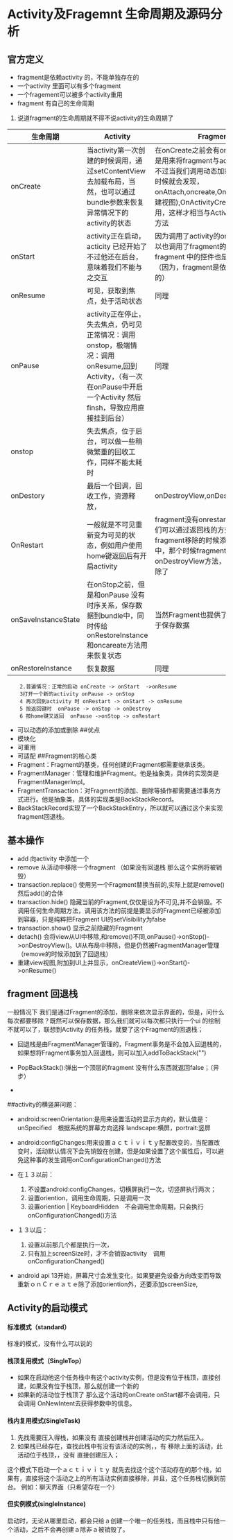 # Activity及Fragemnt 生命周期及源码分析

## 官方定义
- fragment是依赖activity 的，不能单独存在的
- 一个activity 里面可以有多个fragment
- 一个fragement可以被多个activity重用
- fragment 有自己的生命周期
1. 说道fragment的生命周期就不得不说activity的生命周期了


生命周期|Activity  |  Fragment                   
 -------------------|----------------|--------------|
onCreate | 当activity第一次创建的时候调用，通过setContentView去加载布局，当然，也可以通过bundle参数来恢复异常情况下的activity的状态|在onCreate之前会有onAttach方法，是用来将fragment与activity绑定的，不过当我们调用动态加载fragment的时候就会发现，onAttach,oncreate,OnCreateView(创建视图),OnActivityCreate依次被调用，这样才相当与Activity的onCreate方法|
onStart|activity正在启动，acticity 已经开始了不过他还在后台，意味着我们不能与之交互|因为调用了activity的onstart方法，所以也调用了fragment的方法，fragment 中的控件也是无法与用户（因为，fragment是依附与activity的）
|onResume|可见，获取到焦点，处于活动状态|同理|
|onPause|activity正在停止，失去焦点，仍可见正常情况：调用onstop，极端情况：调用onResume,回到Activity，（有一次在onPause中开启一个Activity 然后finsh，导致应用直接挂到后台）|同理|
|onstop|失去焦点，位于后台，可以做一些稍微繁重的回收工作，同样不能太耗时||
|onDestory|最后一个回调，回收工作，资源释放，|onDestroyView,onDestroy,ODetach,|
|OnRestart|一般就是不可见重新变为可见的状态，例如用户使用home键返回后有开启activity|fragment没有onrestart方法，但是我们可以通过返回栈的方式，将fragment移除的时候添加到返回栈中，那个时候fragment就会调用onDestroyView方法，只是讲界面移除了|
|onSaveInstanceState|在onStop之前，但是和onPause 没有时序关系，保存数据到bundle中，同时传给onRestoreInstance和oncareate方法用来恢复状态|当然Fragment也提供了同样的方法便于保存数据|
|onRestoreInstance|恢复数据|同理|
		2.普遍情况：正常的启动 onCreate -> onStart  ->onResume
		3打开一个新的activity onPause -> onStop
		4 再次回到activity 时 onRestart -> onStart -> onResume 
		5 按返回键时  onPause -> onStop -> onDestroy
		6 按home键又返回  onPause ->onStop -> onRestart
- 可以动态的添加或删除
##优点
- 模块化
- 可重用
- 可适配
##Fragment的核心类
- Fragment：Fragment的基类，任何创建的Fragment都需要继承该类。
- FragmentManager：管理和维护Fragment。他是抽象类，具体的实现类是FragmentManagerImpl。
- FragmentTransaction：对Fragment的添加、删除等操作都需要通过事务方式进行。他是抽象类，具体的实现类是BackStackRecord。
- BackStackRecord实现了一个BackStackEntry，所以就可以通过这个来实现fragment回退栈。
## 基本操作
- add 向activity 中添加一个
- remove 从活动中移除一个fragment （如果没有回退栈 那么这个实例将被销毁）
- transaction.replace() 使用另一个Fragment替换当前的,实际上就是remove()
然后add()的合体
- transaction.hide() 隐藏当前的Fragment,仅仅是设为不可见,并不会销毁。不调用任何生命周期方法，调用该方法的前提是要显示的Fragment已经被添加到容器，只是纯粹把Fragment UI的setVisibility为false
- transaction.show() 显示之前隐藏的Fragment
- detach() 会将view从UI中移除,和remove()不同,onPause()->onStop()->onDestroyView()。UI从布局中移除，但是仍然被FragmentManager管理（remove的时候添加到了回退栈）
- 重建view视图,附加到UI上并显示，onCreateView()->onStart()->onResume()

## fragment 回退栈

一般情况下 我们是通过Fragment的添加，删除来依次显示界面的，但是，问什么每次都要移除？既然可以保存数据，那么我们就可以每次都只执行一个ui 的绘制不就可以了，联想到Activity 的任务栈，就要了这个Fragment的回退栈；

- 回退栈是由FragmentManager管理的，Fragment事务是不会加入回退栈的，如果想将Fragment事务加入回退栈，则可以加入addToBackStack("")
- PopBackStack():弹出一个顶层的fragment 没有什么东西就返回false；（异步）

- 
##activity的横竖屏问题：
- android:screenOrientation:是用来设置活动的显示方向的，默认值是：unSpecified　根据系统的屏幕方向选择
landscape:横屏，portrait:竖屏
- android:configChanges:用来设置ａｃｔｉｖｉｔｙ配置改变的，当配置改变时，活动默认情况下会先销毁在创建，但是如果设置了这个属性后，可以避免这种事的发生调用onConfigurationChanged()方法
- 在１３以前：
	1. 不设置android:configChanges，切横屏执行一次，切竖屏执行两次；
	2. 设置oriention，调用生命周期，只是调用一次
	3. 设置oriention | KeyboardHidden　不会调用生命周期，只会执行onConfigurationChanged()方法
- １３以后：
	1. 设置以前那几个都是执行一次，
	2. 只有加上screenSize时，才不会销毁activity　调用onConfigurationChanged()

- android api 13开始，屏幕尺寸会发生变化，如果要避免设备方向改变而导致重新ｏｎＣｒｅａｔｅ除了添加oriention外，还要添加screenSize,


## Activity的启动模式
#### 标准模式（standard）
标准的模式，没有什么可以说的
#### 栈顶复用模式（SingleTop）
- 如果在启动他这个任务栈中有这个activity实例，但是没有位于栈顶，直接创建，如果没有位于栈顶，那么就创建一个新的
- 如果新的活动位于栈顶了 那么这个活动的onCreate onStart都不会调用，只会调用 OnNewIntent去获得参数中的信息。

#### 栈内复用模式(SingleTask)
1. 先找需要压入得栈，如果没有 直接创建栈并创建活动的实力然后压入。
2. 如果栈已经存在，查找此栈中有没有该活动的实例，，有 移除上面的活动，此活动位于栈顶，，没有   直接创建压入；

这个模式下启动一个ａｃｔｉｖｉｔｙ 就先去找这个这个活动存在的那个栈，如果有，直接将这个活动之上的所有活动实例直接移除，并且，这个任务栈切换到前台。
例如：聊天界面（只希望存在一个）


#### 但实例模式(singleInstance)
启动时，无论从哪里启动，都会只给ａ创建一个唯一的任务栈，而且栈中只有他一个活动，之后不会再创建ａ除非ａ被销毁了。
